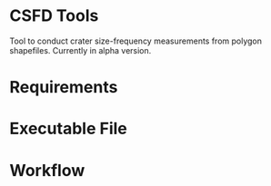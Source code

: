 # CSFD Tools
Tool to conduct crater size-frequency measurements from polygon shapefiles.
Currently in alpha version.

# Requirements


# Executable File


# Workflow


